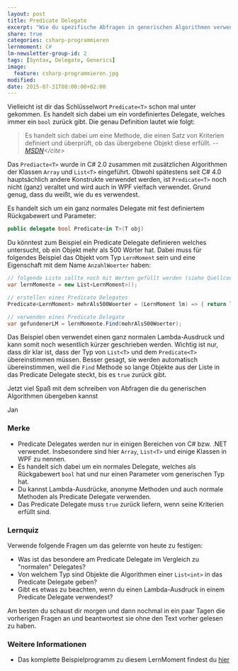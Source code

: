 ```yaml
---
layout: post
title: Predicate Delegate
excerpt: "Wie du spezifische Abfragen in generischen Algorithmen verwendest."
share: true
categories: csharp-programmieren
lernmoment: C#
lm-newsletter-group-id: 2
tags: [Syntax, Delegate, Generics]
image:
  feature: csharp-programmieren.jpg
modified:
date: 2015-07-31T08:00:00+02:00
---
```


Vielleicht ist dir das Schlüsselwort `Predicate<T>` schon mal unter gekommen. Es handelt sich dabei um ein vordefiniertes Delegate, welches immer ein `bool` zurück gibt. Die genau Definition lautet wie folgt:

> Es handelt sich dabei um eine Methode, die einen Satz von Kriterien definiert und überprüft, ob das übergebene Objekt diese erfüllt.
> -- <cite>[MSDN](https://msdn.microsoft.com/de-de/library/bfcke1bz(v=VS.110).aspx)</cite>

Das `Prediacte<T>` wurde in C# 2.0 zusammen mit zusätzlichen Algorithmen der Klassen `Array` und `List<T>` eingeführt. Obwohl spätestens seit C# 4.0 hauptsächlich andere Konstrukte verwendet werden, ist `Predicate<T>` noch nicht (ganz) veraltet und wird auch in WPF vielfach verwendet. Grund genug, dass du weißt, wie du es verwendest.

Es handelt sich um ein ganz normales Delegate mit fest definiertem Rückgabewert und Parameter:

```cs
public delegate bool Predicate<in T>(T obj)
```

Du könntest zum Beispiel ein Predicate Delegate definieren welches untersucht, ob ein Objekt mehr als 500 Wörter hat. Dabei muss für folgendes Beispiel das Objekt vom Typ `LernMoment` sein und eine Eigenschaft mit dem Name `AnzahlWoerter` haben:

```cs
// folgende Liste sollte noch mit Werten gefüllt werden (siehe Quellcode zu diesem LernMoment)
var lernMomente = new List<LernMoment>();

// erstellen eines Predicate Delegates
Predicate<LernMoment> mehrAls500Woerter = (LernMoment lm) => { return lm.AnzahlWoerter > 500; };

// verwenden eines Predicate Delegate
var gefundenerLM = lernMomente.Find(mehrAls500Woerter);
```

Das Beispiel oben verwendet einen ganz normalen Lambda-Ausdruck und kann somit noch wesentlich kürzer geschrieben werden. Wichtig ist nur, dass dir klar ist, dass der Typ von `List<T>` und dem `Predicate<T>` übereinstimmen müssen. Besser gesagt, sie werden automatisch übereinstimmen, weil die `Find` Methode so lange Objekte aus der Liste in das Predicate Delegate steckt, bis es `true` zurück gibt.

Jetzt viel Spaß mit dem schreiben von Abfragen die du generischen Algorithmen übergeben kannst

Jan


### Merke

-	Predicate Delegates werden nur in einigen Bereichen von C# bzw. .NET verwendet. Insbesondere sind hier `Array`, `List<T>` und einige Klassen in WPF zu nennen.
-	Es handelt sich dabei um ein normales Delegate, welches als Rückgabewert `bool` hat und nur einen Parameter vom generischen Typ hat.
-	Du kannst Lambda-Ausdrücke, anonyme Methoden und auch normale Methoden als Predicate Delegate verwenden.
-	Das Predicate Delegate muss `true` zurück liefern, wenn seine Kriterien erfüllt sind.

### Lernquiz

Verwende folgende Fragen um das gelernte von heute zu festigen:

-	Was ist das besondere am Predicate Delegate im Vergleich zu "normalen" Delegates?
-	Von welchem Typ sind Objekte die Algorithmen einer `List<int>` in das Predicate Delegate geben?
-	Gibt es etwas zu beachten, wenn du einen Lambda-Ausdruck in einem Predicate Delegate verwendest?

Am besten du schaust dir morgen und dann nochmal in ein paar Tagen die vorherigen Fragen an und beantwortest sie ohne den Text vorher gelesen zu haben.

### Weitere Informationen

-	Das komplette Beispielprogramm zu diesem LernMoment findest du [hier](https://github.com/LernMoment/csharp/tree/master/PredicateDelegate)
